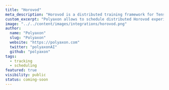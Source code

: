```yaml
---
title: "Horovod"
meta_description: "Horovod is a distributed training framework for TensorFlow, Keras, PyTorch, and MXNet. The goal of Horovod is to make distributed Deep Learning fast and easy to use."
custom_excerpt: "Polyaxon allows to schedule distributed Horovod experiments, and supports tracking metrics, outputs, and models natively."
image: "../../content/images/integrations/horovod.png"
author:
  name: "Polyaxon"
  slug: "Polyaxon"
  website: "https://polyaxon.com"
  twitter: "polyaxonAI"
  github: "polyaxon"
tags: 
  - tracking
  - scheduling
featured: true
visibility: public
status: coming-soon
---
```


